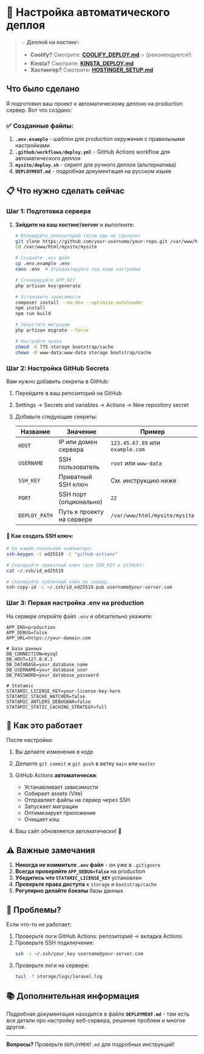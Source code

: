 # 🚀 Настройка автоматического деплоя

> 💡 **Деплой на хостинг:**
> - **Coolify?** Смотрите: **[COOLIFY_DEPLOY.md](COOLIFY_DEPLOY.md)** ⭐ (рекомендуется!)
> - **Kinsta?** Смотрите: **[KINSTA_DEPLOY.md](KINSTA_DEPLOY.md)**
> - **Хостингер?** Смотрите: **[HOSTINGER_SETUP.md](HOSTINGER_SETUP.md)**

## Что было сделано

Я подготовил ваш проект к автоматическому деплою на production сервер. Вот что создано:

### ✅ Созданные файлы:

1. **`.env.example`** - шаблон для production окружения с правильными настройками
2. **`.github/workflows/deploy.yml`** - GitHub Actions workflow для автоматического деплоя
3. **`mysite/deploy.sh`** - скрипт для ручного деплоя (альтернатива)
4. **`DEPLOYMENT.md`** - подробная документация на русском языке

## 📋 Что нужно сделать сейчас

### Шаг 1: Подготовка сервера

1. **Зайдите на ваш хостинг/server** и выполните:
   ```bash
   # Клонируйте репозиторий (если еще не сделали)
   git clone https://github.com/your-username/your-repo.git /var/www/html/mysite
   cd /var/www/html/mysite/mysite
   
   # Создайте .env файл
   cp .env.example .env
   nano .env  # Отредактируйте под ваши настройки
   
   # Сгенерируйте APP_KEY
   php artisan key:generate
   
   # Установите зависимости
   composer install --no-dev --optimize-autoloader
   npm install
   npm run build
   
   # Запустите миграции
   php artisan migrate --force
   
   # Настройте права
   chmod -R 775 storage bootstrap/cache
   chown -R www-data:www-data storage bootstrap/cache
   ```

### Шаг 2: Настройка GitHub Secrets

Вам нужно добавить секреты в GitHub:

1. Перейдите в ваш репозиторий на GitHub
2. Settings → Secrets and variables → Actions → New repository secret
3. Добавьте следующие секреты:

   | Название | Значение | Пример |
   |----------|----------|--------|
   | `HOST` | IP или домен сервера | `123.45.67.89` или `example.com` |
   | `USERNAME` | SSH пользователь | `root` или `www-data` |
   | `SSH_KEY` | Приватный SSH ключ | См. инструкцию ниже |
   | `PORT` | SSH порт (опционально) | `22` |
   | `DEPLOY_PATH` | Путь к проекту на сервере | `/var/www/html/mysite/mysite` |

#### 🔑 Как создать SSH ключ:

```bash
# На вашем локальном компьютере:
ssh-keygen -t ed25519 -C "github-actions"

# Скопируйте приватный ключ (для SSH_KEY в GitHub):
cat ~/.ssh/id_ed25519

# Скопируйте публичный ключ на сервер:
ssh-copy-id -i ~/.ssh/id_ed25519.pub username@your-server.com
```

### Шаг 3: Первая настройка .env на production

На сервере откройте файл `.env` и обязательно укажите:

```env
APP_ENV=production
APP_DEBUG=false
APP_URL=https://your-domain.com

# База данных
DB_CONNECTION=mysql
DB_HOST=127.0.0.1
DB_DATABASE=your_database_name
DB_USERNAME=your_database_user
DB_PASSWORD=your_database_password

# Statamic
STATAMIC_LICENSE_KEY=your-license-key-here
STATAMIC_STACHE_WATCHER=false
STATAMIC_ANTLERS_DEBUGBAR=false
STATAMIC_STATIC_CACHING_STRATEGY=full
```

## 🎯 Как это работает

После настройки:

1. Вы делаете изменения в коде
2. Делаете `git commit` и `git push` в ветку `main` или `master`
3. GitHub Actions **автоматически**:
   - Устанавливает зависимости
   - Собирает assets (Vite)
   - Отправляет файлы на сервер через SSH
   - Запускает миграции
   - Оптимизирует приложение
   - Очищает кэш

4. Ваш сайт обновляется автоматически! 🎉

## ⚠️ Важные замечания

1. **Никогда не коммитьте `.env` файл** - он уже в `.gitignore`
2. **Всегда проверяйте `APP_DEBUG=false`** на production
3. **Убедитесь что `STATAMIC_LICENSE_KEY`** установлен
4. **Проверьте права доступа** к `storage` и `bootstrap/cache`
5. **Регулярно делайте бэкапы** базы данных

## 🔧 Проблемы?

Если что-то не работает:

1. Проверьте логи GitHub Actions: репозиторий → вкладка Actions
2. Проверьте SSH подключение:
   ```bash
   ssh -i ~/.ssh/your_key username@your-server.com
   ```
3. Проверьте логи на сервере:
   ```bash
   tail -f storage/logs/laravel.log
   ```

## 📚 Дополнительная информация

Подробная документация находится в файле **`DEPLOYMENT.md`** - там есть все детали про настройку веб-сервера, решение проблем и многое другое.

---

**Вопросы?** Проверьте `DEPLOYMENT.md` для подробных инструкций!

